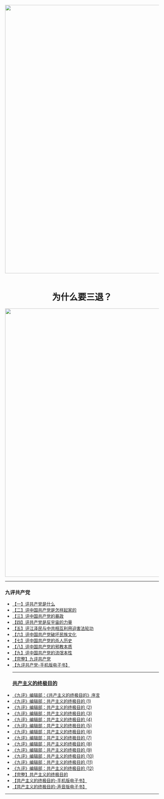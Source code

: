 
<IMG SRC="https://github.com/gofun72/telove/blob/master/img/3w/20150426-FLG-Parade-9.jpg" width=880></a><br></div>
 

<div align="center"><h1>为什么要三退？</h1>

<IMG SRC="https://github.com/gofun72/telove/blob/master/img/3w/3-d.PNG" width=880></a><br></div>

<hr>
<h3>九评共产党</h3>
<ul>
<li><a href="https://github.com/gofun72/telove/blob/master/9p-1.md">【一】评共产党是什么</a></li>
<li><a href="https://github.com/gofun72/telove/blob/master/9p-2.md" target="_blank">【二】评中国共产党是怎样起家的</a></li>
<li><a href="https://github.com/gofun72/telove/blob/master/9p-3.md" target="_blank">【三】评中国共产党的暴政</a></li>
<li><a href="https://github.com/gofun72/telove/blob/master/9p-4.md" target="_blank">【四】评共产党是反宇宙的力量</a></li>
<li><a href="https://github.com/gofun72/telove/blob/master/9p-5.md" target="_blank">【五】评江泽民与中共相互利用迫害法轮功</a></li>
<li><a href="https://github.com/gofun72/telove/blob/master/9p-6.md" target="_blank">【六】评中国共产党破坏民族文化</a></li>
<li><a href="https://github.com/gofun72/telove/blob/master/9p-7.md" target="_blank">【七】评中国共产党的杀人历史</a></li>
<li><a href="https://github.com/gofun72/telove/blob/master/9p-8.md" target="_blank">【八】评中国共产党的邪教本质</a></li>
<li><a href="https://github.com/gofun72/telove/blob/master/9p-9.md" target="_blank">【九】评中国共产党的流氓本性</a></li>
<li><a href="https://github.com/gofun72/telove/blob/master/9-p.md" target="_blank">【完整】九评共产党</a></li>
<li><a href="https://github.com/gofun72/telove/blob/master/ebook/epub/9ping.epub?raw=true" target="_blank">【九评共产党-手机版电子书】
		
	

<hr>



<h3>共产主义的终极目的</h3>	
<li><a href="https://github.com/gofun72/telove/blob/master/COG_1.MD">《九评》编辑部：《共产主义的终极目的》序言</a></li>
<li><a href="https://github.com/gofun72/telove/blob/master/COG_2.MD" target="_blank">《九评》编辑部：共产主义的终极目的 (1)</a></li>
<li><a href="https://github.com/gofun72/telove/blob/master/COG_3.MD" target="_blank">《九评》编辑部：共产主义的终极目的 (2)</a></li>
<li><a href="https://github.com/gofun72/telove/blob/master/COG_4.MD" target="_blank">《九评》编辑部：共产主义的终极目的 (3)</a></li>
<li><a href="https://github.com/gofun72/telove/blob/master/COG_5.MD" target="_blank">《九评》编辑部：共产主义的终极目的 (4)</a></li>
<li><a href="https://github.com/gofun72/telove/blob/master/COG_6.MD" target="_blank">《九评》编辑部：共产主义的终极目的 (5)</a></li>
<li><a href="https://github.com/gofun72/telove/blob/master/COG_7.MD" target="_blank">《九评》编辑部：共产主义的终极目的 (6)</a></li>
<li><a href="https://github.com/gofun72/telove/blob/master/COG_8.MD" target="_blank">《九评》编辑部：共产主义的终极目的 (7)</a></li>
<li><a href="https://github.com/gofun72/telove/blob/master/COG_9.MD" target="_blank">《九评》编辑部：共产主义的终极目的 (8)</a></li>
<li><a href="https://github.com/gofun72/telove/blob/master/COG_10.MD" target="_blank">《九评》编辑部：共产主义的终极目的 (9)</a></li>
<li><a href="https://github.com/gofun72/telove/blob/master/COG_11.MD" target="_blank">《九评》编辑部：共产主义的终极目的 (10)</a></li>
<li><a href="https://github.com/gofun72/telove/blob/master/COG_12.MD" target="_blank">《九评》编辑部：共产主义的终极目的 (11)</a></li>
<li><a href="https://github.com/gofun72/telove/blob/master/COG_13.MD" target="_blank">《九评》编辑部：共产主义的终极目的 (12)</a></li>
	
<li><a href="https://github.com/gofun72/telove/blob/master/COG.MD" target="_blank">【完整】共产主义的终极目的</a></li>
<li><a href="https://github.com/gofun72/telove/blob/master/ebook/epub/gbUltiGoalCmChina.epub?raw=true" target="_blank">【共产主义的终极目的-手机版电子书】
<li><a href="https://github.com/gofun72/telove/blob/master/ebook/epub/ultiGoalCmCN8k.epub?raw=true" target="_blank">【共产主义的终极目的-声音版电子书】
		</ul>
	
<hr>
